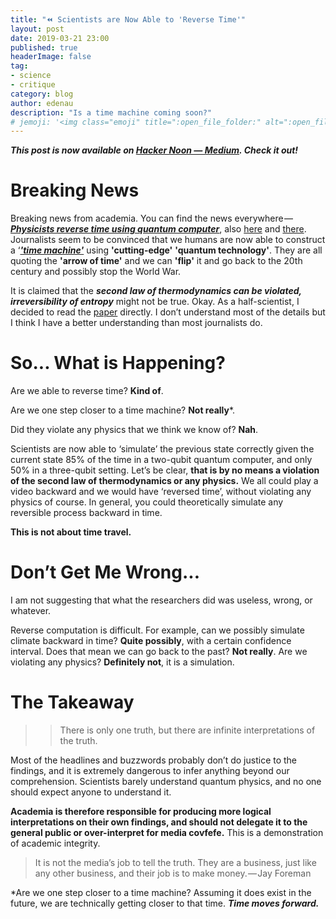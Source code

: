 ```yaml
---
title: "️⏪ Scientists are Now Able to 'Reverse Time'"
layout: post
date: 2019-03-21 23:00
published: true
headerImage: false
tag:
- science
- critique
category: blog
author: edenau
description: "Is a time machine coming soon?"
# jemoji: '<img class="emoji" title=":open_file_folder:" alt=":open_file_folder:" src="https://assets.github.com/images/icons/emoji/unicode/1f5c2.png" height="20" width="20" align="absmiddle">'
---
```


***This post is now available on <a href="https://hackernoon.com/scientists-are-now-able-to-reverse-time-b507fb4395c5" target="_blank">Hacker Noon — Medium</a>. Check it out!***

# Breaking News
Breaking news from academia. You can find the news everywhere — ***<a href="https://phys.org/news/2019-03-physicists-reverse-quantum.html" target="_blank">Physicists reverse time using quantum computer</a>***, also <a href="https://www.independent.co.uk/life-style/gadgets-and-tech/news/time-reverse-quantum-computer-science-study-moscow-a8820516.html" target="_blank">here</a> and <a href="https://www.hk01.com/%E4%B8%96%E7%95%8C%E8%AA%AA/306814/%E5%A4%9A%E5%95%A6a%E5%A4%A2-%E6%99%82%E5%85%89%E6%A9%9F-%E4%B8%8D%E6%98%AF%E5%A4%A2-%E7%A7%91%E5%AD%B8%E5%AE%B6%E6%A8%A1%E6%93%AC%E6%99%82%E9%96%93%E9%80%86%E8%BD%89?utm_medium=Social&utm_source=fbpost_link&utm_campaign=news&fbclid=IwAR1_WoMijs9c0A5xwTiM_UHbL1ttchBVJIiJkgqM8vKRY4kcr7u2hNKCE1c" target="_blank">there</a>. Journalists seem to be convinced that we humans are now able to construct a ‘***<a href="https://www.lincolnshirelive.co.uk/news/uk-world-news/scientists-russia-say-created-time-2637787" target="_blank">'time machine'</a>*** using **'cutting-edge'** **'quantum technology'**. They are all quoting the **'arrow of time'** and we can **'flip'** it and go back to the 20th century and possibly stop the World War.

It is claimed that the ***second law of thermodynamics can be violated, irreversibility of entropy*** might not be true. Okay. As a half-scientist, I decided to read the <a href="https://arxiv.org/pdf/1712.10057.pdf" target="_blank">paper</a> directly. I don’t understand most of the details but I think I have a better understanding than most journalists do.

<div class="breaker"></div> <a id="1"></a>

# So... What is Happening?

Are we able to reverse time? **Kind of**.

Are we one step closer to a time machine? **Not really**\*.

Did they violate any physics that we think we know of? **Nah**.

Scientists are now able to ‘simulate’ the previous state correctly given the current state 85% of the time in a two-qubit quantum computer, and only 50% in a three-qubit setting. Let’s be clear, **that is by no means a violation of the second law of thermodynamics or any physics.** We all could play a video backward and we would have ‘reversed time’, without violating any physics of course. In general, you could theoretically simulate any reversible process backward in time.

**This is not about time travel.**

<div class="breaker"></div> <a id="2"></a>

# Don’t Get Me Wrong...

I am not suggesting that what the researchers did was useless, wrong, or whatever.

Reverse computation is difficult. For example, can we possibly simulate climate backward in time? **Quite possibly**, with a certain confidence interval. Does that mean we can go back to the past? **Not really**. Are we violating any physics? **Definitely not**, it is a simulation.

<div class="breaker"></div> <a id="3"></a>

# The Takeaway

>>There is only one truth, but there are infinite interpretations of the truth.

Most of the headlines and buzzwords probably don’t do justice to the findings, and it is extremely dangerous to infer anything beyond our comprehension. Scientists barely understand quantum physics, and no one should expect anyone to understand it.

**Academia is therefore responsible for producing more logical interpretations on their own findings, and should not delegate it to the general public or over-interpret for media covfefe.** This is a demonstration of academic integrity.

>It is not the media’s job to tell the truth. They are a business, just like any other business, and their job is to make money. — Jay Foreman

\*Are we one step closer to a time machine? Assuming it does exist in the future, we are technically getting closer to that time. ***Time moves forward.***

